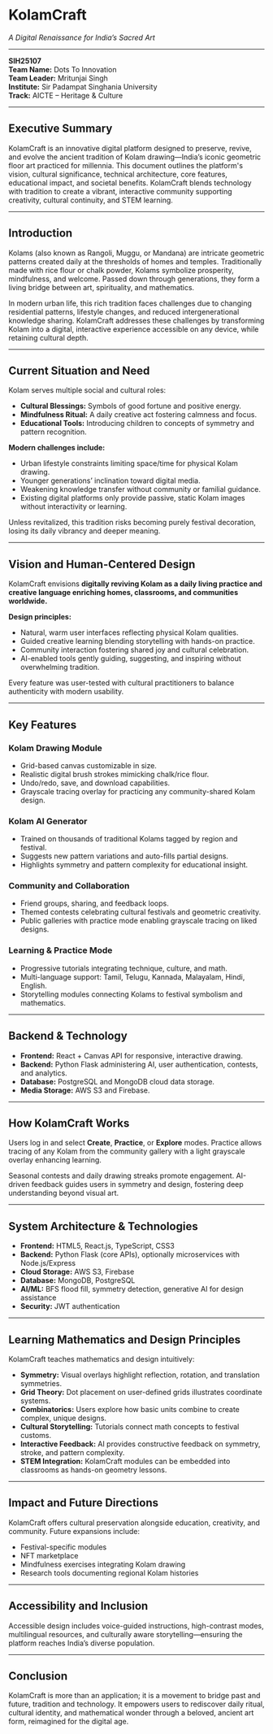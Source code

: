 # KolamCraft  
*A Digital Renaissance for India’s Sacred Art*

---

**SIH25107**  
**Team Name:** Dots To Innovation  
**Team Leader:** Mritunjai Singh  
**Institute:** Sir Padampat Singhania University  
**Track:** AICTE – Heritage & Culture

---

## Executive Summary

KolamCraft is an innovative digital platform designed to preserve, revive, and evolve the ancient tradition of Kolam drawing—India’s iconic geometric floor art practiced for millennia. This document outlines the platform's vision, cultural significance, technical architecture, core features, educational impact, and societal benefits. KolamCraft blends technology with tradition to create a vibrant, interactive community supporting creativity, cultural continuity, and STEM learning.

---

## Introduction

Kolams (also known as Rangoli, Muggu, or Mandana) are intricate geometric patterns created daily at the thresholds of homes and temples. Traditionally made with rice flour or chalk powder, Kolams symbolize prosperity, mindfulness, and welcome. Passed down through generations, they form a living bridge between art, spirituality, and mathematics.

In modern urban life, this rich tradition faces challenges due to changing residential patterns, lifestyle changes, and reduced intergenerational knowledge sharing. KolamCraft addresses these challenges by transforming Kolam into a digital, interactive experience accessible on any device, while retaining cultural depth.

---

## Current Situation and Need

Kolam serves multiple social and cultural roles:

- **Cultural Blessings:** Symbols of good fortune and positive energy.
- **Mindfulness Ritual:** A daily creative act fostering calmness and focus.
- **Educational Tools:** Introducing children to concepts of symmetry and pattern recognition.

**Modern challenges include:**

- Urban lifestyle constraints limiting space/time for physical Kolam drawing.
- Younger generations’ inclination toward digital media.
- Weakening knowledge transfer without community or familial guidance.
- Existing digital platforms only provide passive, static Kolam images without interactivity or learning.

Unless revitalized, this tradition risks becoming purely festival decoration, losing its daily vibrancy and deeper meaning.

---

## Vision and Human-Centered Design

KolamCraft envisions **digitally reviving Kolam as a daily living practice and creative language enriching homes, classrooms, and communities worldwide.**

**Design principles:**

- Natural, warm user interfaces reflecting physical Kolam qualities.
- Guided creative learning blending storytelling with hands-on practice.
- Community interaction fostering shared joy and cultural celebration.
- AI-enabled tools gently guiding, suggesting, and inspiring without overwhelming tradition.

Every feature was user-tested with cultural practitioners to balance authenticity with modern usability.

---

## Key Features

### Kolam Drawing Module

- Grid-based canvas customizable in size.
- Realistic digital brush strokes mimicking chalk/rice flour.
- Undo/redo, save, and download capabilities.
- Grayscale tracing overlay for practicing any community-shared Kolam design.

### Kolam AI Generator

- Trained on thousands of traditional Kolams tagged by region and festival.
- Suggests new pattern variations and auto-fills partial designs.
- Highlights symmetry and pattern complexity for educational insight.

### Community and Collaboration

- Friend groups, sharing, and feedback loops.
- Themed contests celebrating cultural festivals and geometric creativity.
- Public galleries with practice mode enabling grayscale tracing on liked designs.

### Learning & Practice Mode

- Progressive tutorials integrating technique, culture, and math.
- Multi-language support: Tamil, Telugu, Kannada, Malayalam, Hindi, English.
- Storytelling modules connecting Kolams to festival symbolism and mathematics.

---

## Backend & Technology

- **Frontend:** React + Canvas API for responsive, interactive drawing.
- **Backend:** Python Flask administering AI, user authentication, contests, and analytics.
- **Database:** PostgreSQL and MongoDB cloud data storage.
- **Media Storage:** AWS S3 and Firebase.

---

## How KolamCraft Works

Users log in and select **Create**, **Practice**, or **Explore** modes. Practice allows tracing of any Kolam from the community gallery with a light grayscale overlay enhancing learning.

Seasonal contests and daily drawing streaks promote engagement. AI-driven feedback guides users in symmetry and design, fostering deep understanding beyond visual art.

---

## System Architecture & Technologies

- **Frontend:** HTML5, React.js, TypeScript, CSS3
- **Backend:** Python Flask (core APIs), optionally microservices with Node.js/Express
- **Cloud Storage:** AWS S3, Firebase
- **Database:** MongoDB, PostgreSQL
- **AI/ML:** BFS flood fill, symmetry detection, generative AI for design assistance
- **Security:** JWT authentication

---

## Learning Mathematics and Design Principles

KolamCraft teaches mathematics and design intuitively:

- **Symmetry:** Visual overlays highlight reflection, rotation, and translation symmetries.
- **Grid Theory:** Dot placement on user-defined grids illustrates coordinate systems.
- **Combinatorics:** Users explore how basic units combine to create complex, unique designs.
- **Cultural Storytelling:** Tutorials connect math concepts to festival customs.
- **Interactive Feedback:** AI provides constructive feedback on symmetry, stroke, and pattern complexity.
- **STEM Integration:** KolamCraft modules can be embedded into classrooms as hands-on geometry lessons.

---

## Impact and Future Directions

KolamCraft offers cultural preservation alongside education, creativity, and community. Future expansions include:

- Festival-specific modules
- NFT marketplace
- Mindfulness exercises integrating Kolam drawing
- Research tools documenting regional Kolam histories

---

## Accessibility and Inclusion

Accessible design includes voice-guided instructions, high-contrast modes, multilingual resources, and culturally aware storytelling—ensuring the platform reaches India’s diverse population.

---

## Conclusion

KolamCraft is more than an application; it is a movement to bridge past and future, tradition and technology. It empowers users to rediscover daily ritual, cultural identity, and mathematical wonder through a beloved, ancient art form, reimagined for the digital age.
